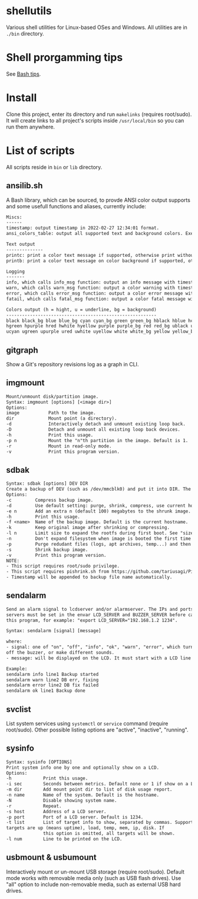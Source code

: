 # shellutils

Various shell utilities for Linux-based OSes and Windows. All utilities are in `./bin` directory.

# Shell prorgamming tips

See [Bash tips](https://github.com/tariusagi/productivity-tips/tree/main/bash).

# Install

Clone this project, enter its directory and run `makelinks` (requires root/sudo). It will create links to all project's scripts inside `/usr/local/bin` so you can run them anywhere.

# List of scripts

All scripts reside in `bin` or `lib` directory.

## ansilib.sh

A Bash library, which can be sourced, to provde ANSI color output supports and some usefull functions and aliases, currently include:

```txt
Miscs:
------
timestamp: output timestamp in 2022-02-27 12:34:01 format.
ansi_colors_table: output all supported text and background colors. Execute ansilib.sh (not sourcing it) will run this function.

Text output
--------------
printc: print a color text message if supported, otherwise print without color.
printb: print a color text message on color background if supported, otherwise print without color.

Logging
-------
info, which calls info_msg function: output an info message with timestamp.
warn, which calls warn_msg function: output a color warning with timestamp.
error, which calls error_msg function: output a color error message with caller line number.
fatail, which calls fatal_msg function: output a color fatal message with caller line number and terminate the running script with the given exit code at the first argument.

Colors output (h = hight, u = underline, bg = background)
---------------------------------------------------------
black black_bg blue blue_bg cyan cyan_bg green green_bg hblack hblue hcyan
hgreen hpurple hred hwhite hyellow purple purple_bg red red_bg ublack ublue
ucyan ugreen upurple ured uwhite uyellow white white_bg yellow yellow_bg
```

## gitgraph

Show a Git's repository revisions log as a graph in CLI.

## imgmount

```txt
Mount/unmount disk/partition image.
Syntax: imgmount [options] [<image dir>]
Options:
image           Path to the image.
dir             Mount point (a directory).
-d              Interactively detach and unmount existing loop back.
-D              Detach and unmount all existing loop back devices.
-h              Print this usage.
-p n            Mount the "n"th partition in the image. Default is 1.
-r              Mount in read-only mode.
-v              Print this program version.
```

## sdbak

```txt
Syntax: sdbak [options] DEV DIR
Create a backup of DEV (such as /dev/mmcblk0) and put it into DIR. The backup can be shrinked using pishrink.sh and compressed with pigz.
Options:
-c         Compress backup image.
-d         Use default setting: purge, shrink, compress, use current hostname, and ignore all other options.
-e n       Add an extra n (default 100) megabytes to the shrunk image.
-h         Print this usage.
-f <name>  Name of the backup image. Default is the current hostname.
-k         Keep original image after shrinking or compressing.
-l n       Limit size to expand the rootfs during first boot. See "size" argument of the size2fs command. Ex: "-l 4.5G".
-n         Don't expand filesystem when image is booted the first time
-p         Purge redudant files (logs, apt archives, temp...) and then shrink.
-s         Shrink backup image.
-v         Print this program version.
NOTE:
- This script requires root/sudo privilege.
- This script requires pishrink.sh from https://github.com/tariusagi/PiShrink.git. Download and put it in root's PATH (such as /usr/local/bin/) before running this script.
- Timestamp will be appended to backup file name automatically.
```

## sendalarm

```txt
Send an alarm signal to lcdserver and/or alarmserver. The IPs and ports of the
servers must be set in the envar LCD_SERVER and BUZZER_SERVER before calling
this program, for example: "export LCD_SERVER="192.168.1.2 1234".

Syntax: sendalarm [signal] [message]

where:
- signal: one of "on", "off", "info", "ok", "warn", "error", which turns on or
off the buzzer, or make different sounds.
- message: will be displayed on the LCD. It must start with a LCD line number.

Example:
sendalarm info line1 Backup started
sendalarm warn line2 DB err, fixing
sendalarm error line2 DB fix failed
sendalarm ok line1 Backup done
```

## svclist

List system services using `systemctl` or `service` command (require root/sudo). Other possible listing options are "active", "inactive", "running".

## sysinfo

```txt
Syntax: sysinfo [OPTIONS]
Print system info one by one and optionally show on a LCD.
Options:
-h            Print this usage.
-i sec        Seconds between metrics. Default none or 1 if show on a LCD.
-m dir        Add mount point dir to list of disk usage report.
-n name       Name of the system. Default is the hostname.
-N            Disable showing system name.
-r            Repeat.
-s host       Address of a LCD server.
-p port       Port of a LCD server. Default is 1234.
-t list       List of target info to show, separated by commas. Supported
targets are up (means uptime), load, temp, mem, ip, disk. If
              this option is omitted, all targets will be shown.
-l num        Line to be printed on the LCD.
```

## usbmount & usbumount

Interactively mount or un-mount USB storage (require root/sudo). Default mode works with removable media only (such as USB flash drives). Use "all" option to include non-removable media, such as external USB hard drives.

